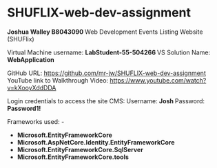 # SHUFLIX-web-dev-assignment
<b> Joshua Walley B8043090 </b>
Web Development Events Listing Website (SHUFlix)

Virtual Machine username: <b> LabStudent-55-504266 </b> 
VS Solution Name: <b> WebApplication </b> 

GitHub URL: https://github.com/mr-jw/SHUFLIX-web-dev-assignment
YouTube link to Walkthrough Video: https://www.youtube.com/watch?v=kXooyXddDDA

Login credentials to access the site CMS: 
Username: <b> Josh </b>
Password: <b> Password1! </b>

Frameworks used: - 
- <b> Microsoft.EntityFrameworkCore </b>
- <b> Microsoft.AspNetCore.Identity.EntityFrameworkCore </b>
- <b> Microsoft.EntityFrameworkCore.SqlServer </b>
- <b> Microsoft.EntityFrameworkCore.tools </b>
